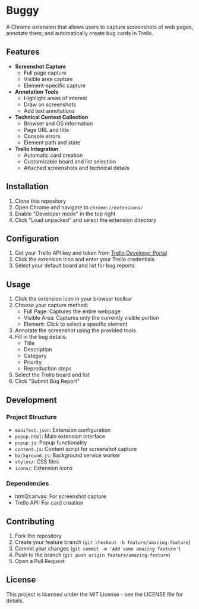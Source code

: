 # Buggy

A Chrome extension that allows users to capture screenshots of web pages, annotate them, and automatically create bug cards in Trello.

## Features

- **Screenshot Capture**
  - Full page capture
  - Visible area capture
  - Element-specific capture
- **Annotation Tools**
  - Highlight areas of interest
  - Draw on screenshots
  - Add text annotations
- **Technical Context Collection**
  - Browser and OS information
  - Page URL and title
  - Console errors
  - Element path and state
- **Trello Integration**
  - Automatic card creation
  - Customizable board and list selection
  - Attached screenshots and technical details

## Installation

1. Clone this repository
2. Open Chrome and navigate to `chrome://extensions/`
3. Enable "Developer mode" in the top right
4. Click "Load unpacked" and select the extension directory

## Configuration

1. Get your Trello API key and token from [Trello Developer Portal](https://trello.com/app-key)
2. Click the extension icon and enter your Trello credentials
3. Select your default board and list for bug reports

## Usage

1. Click the extension icon in your browser toolbar
2. Choose your capture method:
   - Full Page: Captures the entire webpage
   - Visible Area: Captures only the currently visible portion
   - Element: Click to select a specific element
3. Annotate the screenshot using the provided tools
4. Fill in the bug details:
   - Title
   - Description
   - Category
   - Priority
   - Reproduction steps
5. Select the Trello board and list
6. Click "Submit Bug Report"

## Development

### Project Structure

- `manifest.json`: Extension configuration
- `popup.html`: Main extension interface
- `popup.js`: Popup functionality
- `content.js`: Content script for screenshot capture
- `background.js`: Background service worker
- `styles/`: CSS files
- `icons/`: Extension icons

### Dependencies

- html2canvas: For screenshot capture
- Trello API: For card creation

## Contributing

1. Fork the repository
2. Create your feature branch (`git checkout -b feature/amazing-feature`)
3. Commit your changes (`git commit -m 'Add some amazing feature'`)
4. Push to the branch (`git push origin feature/amazing-feature`)
5. Open a Pull Request

## License

This project is licensed under the MIT License - see the LICENSE file for details. 